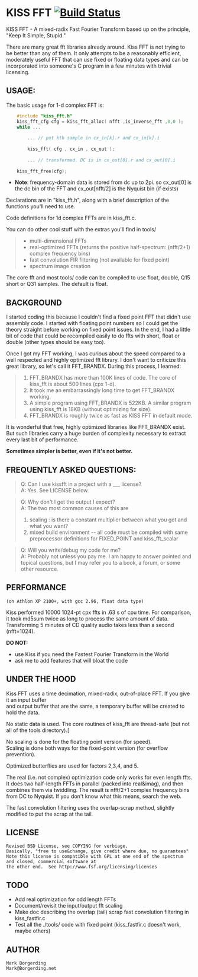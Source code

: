 # KISS FFT [![Build Status](https://travis-ci.com/lucifetsmith/kissfft.svg?branch=master)](https://travis-ci.com/lucifetsmith/kissfft)

KISS FFT - A mixed-radix Fast Fourier Transform based up on the principle, 
"Keep It Simple, Stupid."

There are many great fft libraries already around.  Kiss FFT is not trying
to be better than any of them.  It only attempts to be a reasonably efficient, 
moderately useful FFT that can use fixed or floating data types and can be 
incorporated into someone's C program in a few minutes with trivial licensing.

## USAGE:

The basic usage for 1-d complex FFT is:

```c
    #include "kiss_fft.h"
    kiss_fft_cfg cfg = kiss_fft_alloc( nfft ,is_inverse_fft ,0,0 );
    while ...
    
        ... // put kth sample in cx_in[k].r and cx_in[k].i
        
        kiss_fft( cfg , cx_in , cx_out );
        
        ... // transformed. DC is in cx_out[0].r and cx_out[0].i 
        
    kiss_fft_free(cfg);
```
 - **Note**: frequency-domain data is stored from dc up to 2pi.
    so cx_out[0] is the dc bin of the FFT
    and cx_out[nfft/2] is the Nyquist bin (if exists)

Declarations are in "kiss_fft.h", along with a brief description of the 
functions you'll need to use. 

Code definitions for 1d complex FFTs are in kiss_fft.c.

You can do other cool stuff with the extras you'll find in tools/
> - multi-dimensional FFTs 
> - real-optimized FFTs  (returns the positive half-spectrum: 
    (nfft/2+1) complex frequency bins)
> - fast convolution FIR filtering (not available for fixed point)
> - spectrum image creation

The core fft and most tools/ code can be compiled to use float, double,
 Q15 short or Q31 samples. The default is float.


## BACKGROUND

I started coding this because I couldn't find a fixed point FFT that didn't 
use assembly code.  I started with floating point numbers so I could get the 
theory straight before working on fixed point issues.  In the end, I had a 
little bit of code that could be recompiled easily to do ffts with short, float
or double (other types should be easy too).  

Once I got my FFT working, I was curious about the speed compared to
a well respected and highly optimized fft library.  I don't want to criticize 
this great library, so let's call it FFT_BRANDX.
During this process, I learned:

> 1. FFT_BRANDX has more than 100K lines of code. The core of kiss_fft is about 500 lines (cpx 1-d).
> 2. It took me an embarrassingly long time to get FFT_BRANDX working.
> 3. A simple program using FFT_BRANDX is 522KB. A similar program using kiss_fft is 18KB (without optimizing for size).
> 4. FFT_BRANDX is roughly twice as fast as KISS FFT in default mode.

It is wonderful that free, highly optimized libraries like FFT_BRANDX exist.
But such libraries carry a huge burden of complexity necessary to extract every 
last bit of performance.

**Sometimes simpler is better, even if it's not better.**

## FREQUENTLY ASKED QUESTIONS:
> Q: Can I use kissfft in a project with a ___ license?</br>
> A: Yes.  See LICENSE below.

> Q: Why don't I get the output I expect?</br>
> A: The two most common causes of this are
> 	1) scaling : is there a constant multiplier between what you got and what you want?
> 	2) mixed build environment -- all code must be compiled with same preprocessor 
> 	definitions for FIXED_POINT and kiss_fft_scalar

> Q: Will you write/debug my code for me?</br>
> A: Probably not unless you pay me.  I am happy to answer pointed and topical questions, but 
> I may refer you to a book, a forum, or some other resource.


## PERFORMANCE
    (on Athlon XP 2100+, with gcc 2.96, float data type)

Kiss performed 10000 1024-pt cpx ffts in .63 s of cpu time.
For comparison, it took md5sum twice as long to process the same amount of data.
Transforming 5 minutes of CD quality audio takes less than a second (nfft=1024). 

**DO NOT:**
- use Kiss if you need the Fastest Fourier Transform in the World
- ask me to add features that will bloat the code

## UNDER THE HOOD

Kiss FFT uses a time decimation, mixed-radix, out-of-place FFT. If you give it an input buffer  
and output buffer that are the same, a temporary buffer will be created to hold the data.

No static data is used.  The core routines of kiss_fft are thread-safe (but not all of the tools directory).[

No scaling is done for the floating point version (for speed).  
Scaling is done both ways for the fixed-point version (for overflow prevention).

Optimized butterflies are used for factors 2,3,4, and 5. 

The real (i.e. not complex) optimization code only works for even length ffts.  It does two half-length
FFTs in parallel (packed into real&imag), and then combines them via twiddling.  The result is 
nfft/2+1 complex frequency bins from DC to Nyquist.  If you don't know what this means, search the web.

The fast convolution filtering uses the overlap-scrap method, slightly 
modified to put the scrap at the tail.

## LICENSE
    Revised BSD License, see COPYING for verbiage. 
    Basically, "free to use&change, give credit where due, no guarantees"
    Note this license is compatible with GPL at one end of the spectrum and closed, commercial software at 
    the other end.  See http://www.fsf.org/licensing/licenses
  
## TODO
 - Add real optimization for odd length FFTs 
 - Document/revisit the input/output fft scaling
 - Make doc describing the overlap (tail) scrap fast convolution filtering in kiss_fastfir.c
 - Test all the ./tools/ code with fixed point (kiss_fastfir.c doesn't work, maybe others)

## AUTHOR
    Mark Borgerding
    Mark@Borgerding.net
